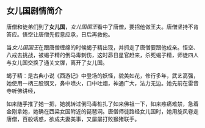 ## 女儿国剧情简介

唐僧和徒弟们到了**女儿国**，*女儿国国王*看中了唐僧，要招他做王夫。唐僧坚持不肯答应。悟空让唐僧先假意应承，日后再救他。

当*女儿国国王*在跟唐僧缠绵的时候蝎子精出现，并抓走了唐僧要跟他成亲。悟空、八戒去挑战，被蝎子精的倒马毒刺伤，这时昴日星官赶来，杀死蝎子精，师徒四人与女儿国交换了通关文牒，离开了女儿国。

蝎子精：是古典小说《西游记》中登场的妖怪，貌美如花，修行多年，武艺高强，她使用一柄三股钢叉，鼻中喷火，口中吐烟，神通广大，法力无边。她先前在雷音寺听佛讲经，

如来随手推了她一把，她就转过倒马毒桩扎了如来佛祖一下，如来疼痛难禁，急着金刚拿她，她确在西梁女国附近的琵琶洞。唐僧师徒路经女儿国时，她用旋风卷走唐僧，百般诱惑，欲成夫妻美事，又屡屡打败猴猪联手。
